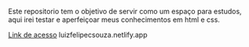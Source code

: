 Este repositorio tem o objetivo de servir como um espaço para estudos, aqui irei testar e aperfeiçoar meus conhecimentos em html e css.

<a href="luizfelipecsouza.netlify.app">Link de acesso</a>
luizfelipecsouza.netlify.app